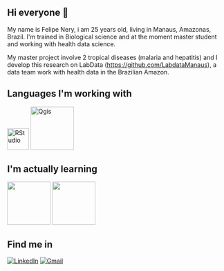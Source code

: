 ## Hi everyone 👋 


My name is Felipe Nery, i am 25 years old, living in Manaus, Amazonas, Brazil. I'm trained in Biological science and at the moment master student and working with health data science. 

My master project involve 2 tropical diseases (malaria and hepatitis) and I develop this research on LabData (https://github.com/LabdataManaus), a data team work with health data in the Brazilian Amazon. 

## Languages I'm working with 
<img src="https://www.r-project.org/logo/Rlogo.svg" alt="RStudio" width="50"/> <img src="https://www.qgis.org/styleguide/visual/qgis-logo.png" alt="Qgis" width="100"/> 

## I'm actually learning 

<img src="https://www.python.org/static/community_logos/python-logo-generic.svg" width="100"/>  <img src="https://health.ucdavis.edu/data/includes/images/Img-cdev/logo_redcap-plain.png" width="100"/> 

## Find me in 
[![LinkedIn](https://img.shields.io/badge/LinkedIn-0077B5?style=for-the-badge&logo=linkedin&logoColor=white)](https://www.linkedin.com/in/felipenerysaldanha/) [![Gmail](https://img.shields.io/badge/Gmail-D14836?style=for-the-badge&logo=gmail&logoColor=white)](mailto:proffelipenerysb@gmail.com)
